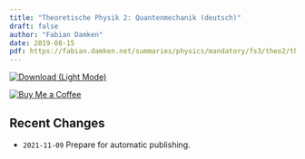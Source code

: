 ```yaml
---
title: "Theoretische Physik 2: Quantenmechanik (deutsch)"
draft: false
author: "Fabian Damken"
date: 2019-08-15
pdf: https://fabian.damken.net/summaries/physics/mandatory/fs3/theo2/theo2-summary.pdf
---
```


[![Download (Light Mode)](/download.png)](theo2-summary.pdf)


[![Buy Me a Coffee](/kofi.png)](https://ko-fi.com/fdamken)

## Recent Changes
- `2021-11-09` Prepare for automatic publishing.
